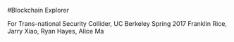 #Blockchain Explorer

For Trans-national Security Collider, UC Berkeley Spring 2017
Franklin Rice, Jarry Xiao, Ryan Hayes, Alice Ma
